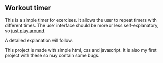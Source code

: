## Workout timer
This is a simple timer for exercises.
It allows the user to repeat timers with different times.
The user interface should be more or less self-explanatory, so [just play around](https://nicolaipalm.github.io/sport-timer/). 


A detailed explanation will follow. 


This project is made with simple html, css and javascript. It is also my first project with these so may contain some bugs.



